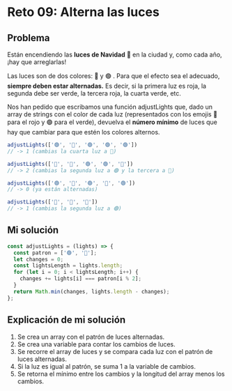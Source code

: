 # Reto 09: Alterna las luces

## Problema

Están encendiendo las **luces de Navidad** 🎄 en la ciudad y, como cada año, ¡hay que arreglarlas!

Las luces son de dos colores: 🔴 y 🟢 . Para que el efecto sea el adecuado, **siempre deben estar alternadas.** Es decir, si la primera luz es roja, la segunda debe ser verde, la tercera roja, la cuarta verde, etc.

Nos han pedido que escribamos una función adjustLights que, dado un array de strings con el color de cada luz (representados con los emojis 🔴 para el rojo y 🟢 para el verde), devuelva el **número mínimo** de luces que hay que cambiar para que estén los colores alternos.

```js
adjustLights(['🟢', '🔴', '🟢', '🟢', '🟢'])
// -> 1 (cambias la cuarta luz a 🔴)

adjustLights(['🔴', '🔴', '🟢', '🟢', '🔴'])
// -> 2 (cambias la segunda luz a 🟢 y la tercera a 🔴)

adjustLights(['🟢', '🔴', '🟢', '🔴', '🟢'])
// -> 0 (ya están alternadas)

adjustLights(['🔴', '🔴', '🔴'])
// -> 1 (cambias la segunda luz a 🟢)
```

## Mi solución

```js
const adjustLights = (lights) => {
  const patron = ['🟢', '🔴'];
  let changes = 0;
  const lightsLength = lights.length;
  for (let i = 0; i < lightsLength; i++) {
    changes += lights[i] === patron[i % 2];
  }
  return Math.min(changes, lights.length - changes);
};
```

## Explicación de mi solución

1. Se crea un array con el patrón de luces alternadas.
2. Se crea una variable para contar los cambios de luces.
3. Se recorre el array de luces y se compara cada luz con el patrón de luces alternadas.
4. Si la luz es igual al patrón, se suma 1 a la variable de cambios.
5. Se retorna el mínimo entre los cambios y la longitud del array menos los cambios.
